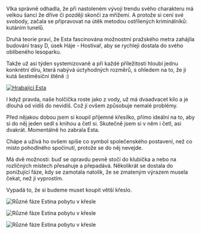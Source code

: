 <!-- dcterms:identifier = riderweblog#143 -->
<!-- dcterms:title = Exkluzivní fotografie z budování trasy D pražského metra -->
<!-- np9:categoryId = 3 -->
<!-- x4w:category = Vlci -->
<!-- np9:authorId = 1 -->
<!-- np9:authorEmail = michal.valasek@altairis.cz -->
<!-- dcterms:creator = Michal Altair Valášek -->
<!-- dcterms:created = 2004-04-01T19:45:35+02:00 -->
<!-- dcterms:dateAccepted = 2004-04-01T19:45:35+02:00 -->

Vlka správně odhadla, že při nastoleném vývoji trendu svého charakteru má velkou šanci že dříve či později skončí za mřížemi. A protože si cení své svobody, začala se připravovat na útěk metodou ostřílených kriminálníků: kutáním tunelů.

Druhá teorie praví, že Esta fascinována možnostmi pražského metra zahájila budování trasy D, úsek Háje - Hostivař, aby se rychleji dostala do svého oblíbeného lesoparku.

Takže už asi týden systemizovaně a při každé příležitosti hloubí jednu konkrétní díru, která nabývá úctyhodných rozměrů, s ohledem na to, že ji kutá šestiměsíční štěně :)

[![Hrabající Esta](http://gallery.rider.cz/Esta/20040327_Venceni_s_mujpes.cz/20040327-165226-0000.jpg?h=222&w=300)](http://gallery.rider.cz/Esta/20040327_Venceni_s_mujpes.cz/20040327-165226-0000.jpg.xhtml.cs)

I když pravda, naše holčička roste jako z vody, už má dvaadvacet kilo a je dlouhá od vidíš do nevidíš. Což jí ovšem způsobuje nemalé problémy.

Před nějakou dobou jsem si koupil příjemné křesílko, přímo ideální na to, aby si do něj jeden sedl s knihou a četl si. Skutečně jsem si v něm i četl, asi dvakrát. Momentálně ho zabrala Esta.

Chápe a užívá ho ovšem spíše co symbol společenského postavení, než co místo pohodlného spočinutí, protože se do něj nevejde.

Má dvě možnosti: buď se opravdu pevně stočí do klubíčka a nebo na rozličných místech přesahuje a přepadává. Několikrát se dostala do ponižující fáze, kdy se zamotala natolik, že se zmateným výrazem musela čekat, než ji vyprostím.

Vypadá to, že si budeme muset koupit větší křeslo.

![Různé fáze Estina pobytu v křesle](http://weblog.rider.cz/files/vlci_kreslo_1.jpg)

![Různé fáze Estina pobytu v křesle](http://weblog.rider.cz/files/vlci_kreslo_2.jpg)

![Různé fáze Estina pobytu v křesle](http://weblog.rider.cz/files/vlci_kreslo_3.jpg)